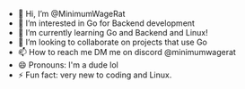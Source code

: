 - 👋 Hi, I’m @MinimumWageRat
- 👀 I’m interested in Go for Backend development 
- 🌱 I’m currently learning Go and Backend and Linux!
- 💞️ I’m looking to collaborate on projects that use Go 
- 📫 How to reach me DM me on discord @minimumwagerat
- 😄 Pronouns: I'm a dude lol
- ⚡ Fun fact: very new to coding and Linux.

<!---
MinimumWageRat/MinimumWageRat is a ✨ special ✨ repository because its `README.md` (this file) appears on your GitHub profile.
You can click the Preview link to take a look at your changes.
--->
